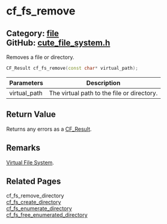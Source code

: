 [//]: # (This file is automatically generated by Cute Framework's docs parser.)
[//]: # (Do not edit this file by hand!)
[//]: # (See: https://github.com/RandyGaul/cute_framework/blob/master/samples/docs_parser.cpp)
[](../header.md ':include')

# cf_fs_remove

Category: [file](/api_reference?id=file)  
GitHub: [cute_file_system.h](https://github.com/RandyGaul/cute_framework/blob/master/include/cute_file_system.h)  
---

Removes a file or directory.

```cpp
CF_Result cf_fs_remove(const char* virtual_path);
```

Parameters | Description
--- | ---
virtual_path | The virtual path to the file or directory.

## Return Value

Returns any errors as a [CF_Result](/utility/cf_result.md).

## Remarks

[Virtual File System](https://randygaul.github.io/cute_framework/#/topics/virtual_file_system).

## Related Pages

cf_fs_remove_directory  
[cf_fs_create_directory](/file/cf_fs_create_directory.md)  
[cf_fs_enumerate_directory](/file/cf_fs_enumerate_directory.md)  
[cf_fs_free_enumerated_directory](/file/cf_fs_free_enumerated_directory.md)  
